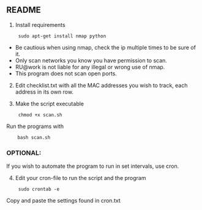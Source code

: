 ## README
		
1. Install requirements

		sudo apt-get install nmap python

- Be cautious when using nmap, check the ip multiple times to be sure of it.
- Only scan networks you know you have permission to scan.
- RU@work is not liable for any illegal or wrong use of nmap.
- This program does not scan open ports.

2. Edit checklist.txt with all the MAC addresses you wish to track, each address in its own row.

3. Make the script executable

		chmod +x scan.sh
		

Run the programs with

		bash scan.sh


### OPTIONAL:

If you wish to automate the program to run in set intervals, use cron.

4. Edit your cron-file to run the script and the program
		
		sudo crontab -e

Copy and paste the settings found in cron.txt
